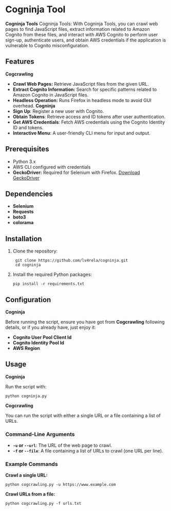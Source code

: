 # Cogninja Tool

**Cogninja Tools**  Cogninja Tools: With Cogninja Tools, you can crawl web pages to find JavaScript files, extract information related to Amazon Cognito from these files, and interact with AWS Cognito to perform user sign-up, authenticate users, and obtain AWS credentials if the application is vulnerable to Cognito misconfiguration.

## Features

**Cogcrawling**
- **Crawl Web Pages:** Retrieve JavaScript files from the given URL.
- **Extract Cognito Information:** Search for specific patterns related to Amazon Cognito in JavaScript files.
- **Headless Operation:** Runs Firefox in headless mode to avoid GUI overhead.
**Cogninja**
- **Sign Up**: Register a new user with Cognito.
- **Obtain Tokens**: Retrieve access and ID tokens after user authentication.
- **Get AWS Credentials**: Fetch AWS credentials using the Cognito Identity ID and tokens.
- **Interactive Menu**: A user-friendly CLI menu for input and output.

## Prerequisites

- Python 3.x
- AWS CLI configured with credentials
- **GeckoDriver:** Required for Selenium with Firefox. [Download GeckoDriver](https://github.com/mozilla/geckodriver/releases)


## Dependencies

- **Selenium**
- **Requests**
- **boto3**
- **colorama**

## Installation

1. Clone the repository:

    ```
     git clone https://github.com/lv4rela/cogninja.git
     cd cogninja
    ```

2. Install the required Python packages:

    ```
    pip install -r requirements.txt
    ```

## Configuration

**Cogninja**

Before running the script, ensure you have got from **Cogcrawling** following details, or if you already have, just enjoy it:

- **Cognito User Pool Client Id**
- **Cognito Identity Pool Id**
- **AWS Region**

## Usage

**Cogninja**

Run the script with:

```
python cogninja.py
```
**Cogcrawling**

You can run the script with either a single URL or a file containing a list of URLs.

### Command-Line Arguments

- **`-u` or `--url`**: The URL of the web page to crawl.
- **`-f` or `--file`**: A file containing a list of URLs to crawl (one URL per line).

### Example Commands

**Crawl a single URL:**

```
python cogcrawling.py -u https://www.example.com
```

**Crawl URLs from a file:**

```
python cogcrawling.py -f urls.txt
```
